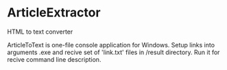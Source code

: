 # ArticleExtractor
HTML to text converter

ArticleToText is one-file console application for Windows.
Setup links into arguments .exe and recive set of 'link.txt' files in /result directory.
Run it for recive command line description.
